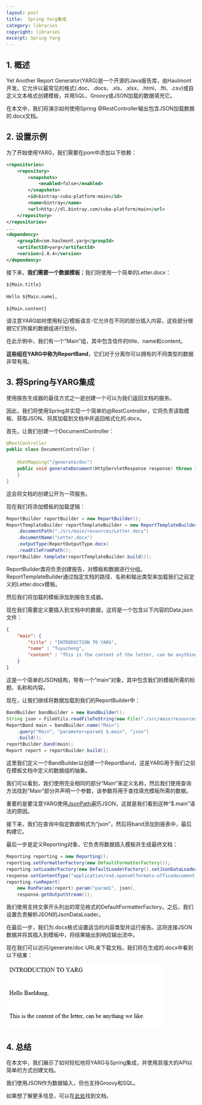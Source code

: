 ```yaml
---
layout: post
title:  Spring Yarg集成
category: libraries
copyright: libraries
excerpt: Spring Yarg
---
```


## 1. 概述

Yet Another Report Generator(YARG)是一个开源的Java报告库，由Haulmont开发。它允许以最常见的格式(.doc、.docs、.xls、.xlsx、.html、.ftl、.csv)或自定义文本格式创建模板，并用SQL、Groovy或JSON加载的数据填充它。

在本文中，我们将演示如何使用Spring @RestController输出包含JSON加载数据的.docx文档。

## 2. 设置示例

为了开始使用YARG，我们需要在pom中添加以下依赖：

```xml
<repositories>
    <repository>
        <snapshots>
            <enabled>false</enabled>
        </snapshots>
        <id>bintray-cuba-platform-main</id>
        <name>bintray</name>
        <url>http://dl.bintray.com/cuba-platform/main</url>
    </repository>
</repositories>
...
<dependency> 
    <groupId>com.haulmont.yarg</groupId> 
    <artifactId>yarg</artifactId> 
    <version>2.0.4</version> 
</dependency>
```

接下来，**我们需要一个数据模板**；我们将使用一个简单的Letter.docx：

```text
${Main.title}

Hello ${Main.name},

${Main.content}
```

请注意YARG如何使用标记/模板语言-它允许在不同的部分插入内容，这些部分根据它们所属的数据组进行划分。

在此示例中，我们有一个“Main”组，其中包含信件的title、name和content。

**这些组在YARG中称为ReportBand**，它们对于分离你可以拥有的不同类型的数据非常有用。

## 3. 将Spring与YARG集成

使用报告生成器的最佳方式之一是创建一个可以为我们返回文档的服务。

因此，我们将使用Spring并实现一个简单的@RestController，它将负责读取模板、获取JSON、将其加载到文档中并返回格式化的.docx。

首先，让我们创建一个DocumentController：

```java
@RestController
public class DocumentController {

    @GetMapping("/generate/doc")
    public void generateDocument(HttpServletResponse response) throws IOException {
    }
}
```

这会将文档的创建公开为一项服务。

现在我们将添加模板的加载逻辑：

```java
ReportBuilder reportBuilder = new ReportBuilder();
ReportTemplateBuilder reportTemplateBuilder = new ReportTemplateBuilder()
    .documentPath("./src/main/resources/Letter.docx")
    .documentName("Letter.docx")
    .outputType(ReportOutputType.docx)
    .readFileFromPath();
reportBuilder.template(reportTemplateBuilder.build());
```

ReportBuilder类将负责创建报告，对模板和数据进行分组。ReportTemplateBuilder通过指定文档的路径、名称和输出类型来加载我们之前定义的Letter.docx模板。

然后我们将加载的模板添加到报告生成器。

现在我们需要定义要插入到文档中的数据，这将是一个包含以下内容的Data.json文件：

```json
{
    "main": {
        "title" : "INTRODUCTION TO YARG",
        "name" : "Tuyucheng",
        "content" : "This is the content of the letter, can be anything we like."
    }
}
```

这是一个简单的JSON结构，带有一个“main”对象，其中包含我们的模板所需的标题、名称和内容。

现在，让我们继续将数据加载到我们的ReportBuilder中：

```java
BandBuilder bandBuilder = new BandBuilder();
String json = FileUtils.readFileToString(new File("./src/main/resources/Data.json"));
ReportBand main = bandBuilder.name("Main")
    .query("Main", "parameter=param1 $.main", "json")
    .build();
reportBuilder.band(main);
Report report = reportBuilder.build();
```

这里我们定义一个BandBuilder以创建一个ReportBand，这是YARG用于我们之前在模板文档中定义的数据组的抽象。

我们可以看到，我们使用完全相同的部分“Main”来定义名称，然后我们使用查询方法找到“Main”部分并声明一个参数，该参数将用于查找填充模板所需的数据。

重要的是要注意YARG使用[JsonPath](https://github.com/json-path/JsonPath)遍历JSON，这就是我们看到这种“$.main”语法的原因。

接下来，我们在查询中指定数据格式为“json”，然后将band添加到报表中，最后构建它。

最后一步是定义Reporting对象，它负责将数据插入模板并生成最终文档：

```java
Reporting reporting = new Reporting();
reporting.setFormatterFactory(new DefaultFormatterFactory());
reporting.setLoaderFactory(new DefaultLoaderFactory().setJsonDataLoader(new JsonDataLoader()));
response.setContentType("application/vnd.openxmlformats-officedocument.wordprocessingml.document");
reporting.runReport(
    new RunParams(report).param("param1", json),
    response.getOutputStream());
```

我们使用支持文章开头列出的常见格式的DefaultFormatterFactory。之后，我们设置负责解析JSON的JsonDataLoader。

在最后一步，我们为.docx格式设置适当的内容类型并运行报告。这将连接JSON数据并将其插入到模板中，将结果输出到响应输出流中。

现在我们可以访问/generate/doc URL来下载文档，我们将在生成的.docx中看到以下结果：

![](/assets/images/2025/libraries/springyarg01.png)

## 4. 总结

在本文中，我们展示了如何轻松地将YARG与Spring集成，并使用其强大的API以简单的方式创建文档。

我们使用JSON作为数据输入，但也支持Groovy和SQL。

如果想了解更多信息，可以在[此处](https://github.com/cuba-platform/yarg)找到文档。